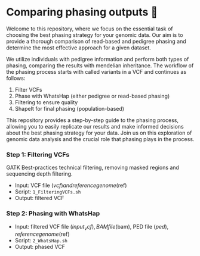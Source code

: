 # Comparing phasing outputs 🧬

Welcome to this repository, where we focus on the essential task of choosing the best phasing strategy for your genomic data. Our aim is to provide a thorough comparison of read-based and pedigree phasing and determine the most effective approach for a given dataset.

We utilize individuals with pedigree information and perform both types of phasing, comparing the results with mendelian inheritance. The workflow of the phasing process starts with called variants in a VCF and continues as follows: 
1) Filter VCFs
2) Phase with WhatsHap (either pedigree or read-based phasing)
3) Filtering to ensure quality
4) ShapeIt for final phasing (population-based)

This repository provides a step-by-step guide to the phasing process, allowing you to easily replicate our results and make informed decisions about the best phasing strategy for your data. Join us on this exploration of genomic data analysis and the crucial role that phasing plays in the process.

### Step 1: Filtering VCFs
GATK Best-practices technical filtering, removing masked regions and sequencing depth filtering.
* Input: VCF file ($vcf) and reference genome ($ref)
* Script: ```1_FilteringVCFs.sh```
* Output: filtered VCF

### Step 2: Phasing with WhatsHap

* Input: filtered VCF file ($input_vcf), BAM file ($bam), PED file ($ped), reference genome ($ref)
* Script: ```2_WhatsHap.sh```
* Output: phased VCF
